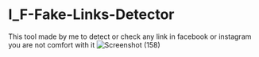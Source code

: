 # I_F-Fake-Links-Detector
This tool made by me to detect or check any link in facebook or instagram you are not comfort with it
![Screenshot (158)](https://user-images.githubusercontent.com/37198610/72903464-ee5f3780-3d35-11ea-97f6-759475e17dee.png)
